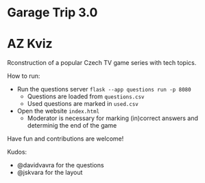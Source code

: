 # Garage Trip 3.0
# AZ Kviz

Rconstruction of a popular Czech TV game series with tech topics.

How to run:
* Run the questions server `flask --app questions run -p 8080` 
  * Questions are loaded from `questions.csv`
  * Used questions are marked in `used.csv`
* Open the website `index.html`
  * Moderator is necessary for marking (in)correct answers and determinig the end of the game
  
Have fun and contributions are welcome!

Kudos:
* @davidvavra for the questions
* @jskvara for the layout

